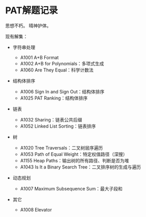 # PAT解题记录

思想不朽。
晴神护体。

现有解集：

- 字符串处理
    - A1001 A+B Format
    - A1002 A+B for Polynomials：多项式生成
    - A1060 Are They Equal：科学计数法

- 结构体排序
    - A1006 Sign In and Sign Out：结构体排序
    - A1025 PAT Ranking：结构体排序

- 链表
    - A1032 Sharing：链表公共后缀
    - A1052 Linked List Sorting：链表排序

- 树
    - A1020 Tree Traversals：二叉树层序遍历
    - A1053 Path of Equal Weight：特定权值路径（深搜）
    - A1155 Heap Paths：输出树的所有路径、判断是否为堆
    - A1043 Is It a Binary Search Tree：二叉排序树的生成与遍历

- 动态规划
    - A1007 Maximum Subsequence Sum：最大子段和

- 其它
    - A1008 Elevator


